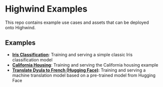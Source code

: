 # Highwind Examples

This repo contains example use cases and assets that can be deployed onto Highwind.

## Examples

- **[Iris Classification](./iris-classification/)**: Training and serving a simple classic Iris classification model
- **[California Housing](./california-housing/)**: Training and serving the California housing example
- **[Translate Dyula to French (Hugging Face)](./translate-dyu-fr-hugging-face/)**: Training and serving a machine translation model based on a pre-trained model from Hugging Face
